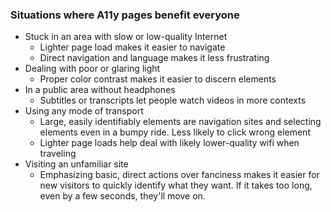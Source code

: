 ### Situations where A11y pages benefit everyone

* Stuck in an area with slow or low-quality Internet
    - Lighter page load makes it easier to navigate
    - Direct navigation and language makes it less frustrating
* Dealing with poor or glaring light
    - Proper color contrast makes it easier to discern elements
* In a public area without headphones
    - Subtitles or transcripts let people watch videos in more contexts
* Using any mode of transport
    - Large, easily identifiably elements are navigation sites and selecting elements even in a bumpy ride. Less likely to click wrong element
    - Lighter page loads help deal with likely lower-quality wifi when traveling
* Visiting an unfamiliar site
    - Emphasizing basic, direct actions over fanciness makes it easier for new visitors to quickly identify what they want. If it takes too long, even by a few seconds, they'll move on.